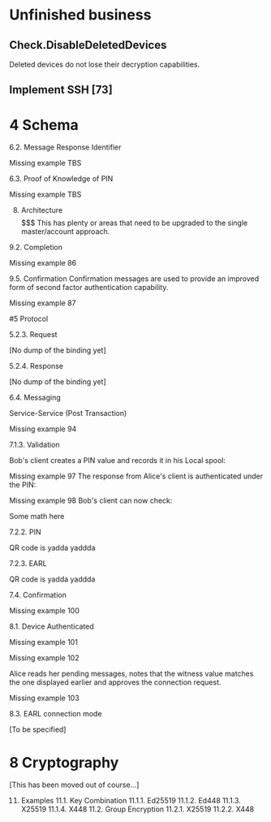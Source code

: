 ﻿# Unfinished business

## Check.DisableDeletedDevices

Deleted devices do not lose their decryption capabilities.

## Implement SSH  [73]



# 4 Schema

6.2. Message Response Identifier

Missing example TBS

6.3. Proof of Knowledge of PIN

Missing example TBS


8. Architecture
$$$$$$$$$$$ This has plenty or areas that need to be upgraded to the single master/account approach.


9.2. Completion

Missing example 86

9.5. Confirmation
Confirmation messages are used to provide an improved form of second factor authentication capability. 

Missing example 87


#5 Protocol

5.2.3. Request

[No dump of the binding yet]

5.2.4. Response

[No dump of the binding yet]


6.4. Messaging

Service-Service (Post Transaction)

Missing example 94

7.1.3. Validation

Bob's client creates a PIN value and records it in his Local spool: 

Missing example 97
The response from Alice's client is authenticated under the PIN: 

Missing example 98
Bob's client can now check: 

Some math here

7.2.2. PIN

QR code is yadda yaddda 

7.2.3. EARL

QR code is yadda yaddda 

7.4. Confirmation

Missing example 100



8.1. Device Authenticated

Missing example 101

Missing example 102

Alice reads her pending messages, notes that the witness value matches the one displayed earlier and approves the connection request. 

Missing example 103

8.3. EARL connection mode

[To be specified]



# 8 Cryptography

[This has been moved out of course...]


11. Examples
11.1. Key Combination
11.1.1. Ed25519
11.1.2. Ed448
11.1.3. X25519
11.1.4. X448
11.2. Group Encryption
11.2.1. X25519
11.2.2. X448



